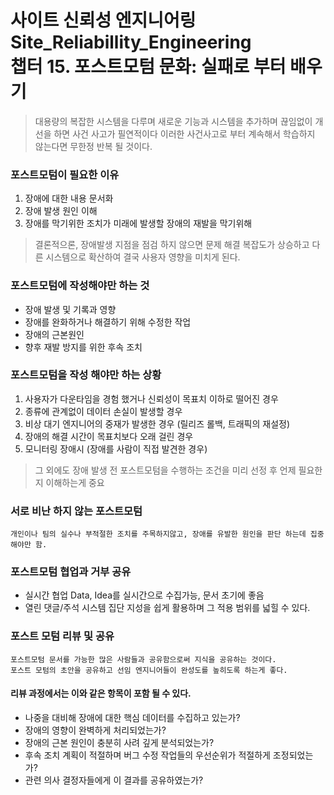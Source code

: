 사이트 신뢰성 엔지니어링 Site_Reliabillity_Engineering<br>
챕터 15. 포스트모텀 문화: 실패로 부터 배우기
==========
>대용량의 복잡한 시스템을 다루며 새로운 기능과 시스템을 추가하며 끊임없이 개선을 하면 사건 사고가 필연적이다 이러한 사건사고로 부터 계속해서 학습하지 않는다면 무한정 반복 될 것이다.

### 포스트모텀이 필요한 이유
1. 장애에 대한 내용 문서화
2. 장애 발생 원인 이해
3. 장애를 막기위한 조치가 미래에 발생할 장애의 재발을 막기위해

>결론적으론, 장애발생 지점을 점검 하지 않으면 문제 해결 복잡도가 상승하고 다른 시스템으로 확산하여 결국 사용자 영향을 미치게 된다.

### 포스트모텀에 작성해야만 하는 것
- 장애 발생 및 기록과 영향
- 장애를 완화하거나 해결하기 위해 수정한 작업
- 장애의 근본원인
- 향후 재발 방지를 위한 후속 조치

### 포스트모텀을 작성 해야만 하는 상황
1. 사용자가 다운타임을 경험 했거나 신뢰성이 목표치 이하로 떨어진 경우
2. 종류에 관계없이 데이터 손실이 발생할 경우
3. 비상 대기 엔지니어의 중재가 발생한 경우 (릴리즈 롤백, 트래픽의 재설정)
4. 장애의 해결 시간이 목표치보다 오래 걸린 경우
5. 모니터링 장애시 (장애를 사람이 직접 발견한 경우)

>그 외에도 장애 발생 전 포스트모텀을 수행하는 조건을 미리 선정 후 언제 필요한지 이해하는게 중요

### 서로 비난 하지 않는 포스트모텀
    개인이나 팀의 실수나 부적절한 조치를 주목하지않고, 장애를 유발한 원인을 판단 하는데 집중해야만 함.

### 포스트모텀 협업과 거부 공유
- 실시간 협업
Data, Idea를 실시간으로 수집가능, 문서 초기에 좋음
- 열린 댓글/주석 시스템
집단 지성을 쉽게 활용하며 그 적용 범위를 넓힐 수 있다.

### 포스트 모텀 리뷰 및 공유
    포스트모텀 문서를 가능한 많은 사람들과 공유함으로써 지식을 공유하는 것이다.
    포스트 모텀의 초안을 공유하고 선임 엔지니어들이 완성도를 높히도록 하는게 좋다.

#### 리뷰 과정에서는 이와 같은 항목이 포함 될 수 있다.
- 나중을 대비해 장애에 대한 핵심 데이터를 수집하고 있는가?
- 장애의 영향이 완벽하게 처리되었는가?
- 장애의 근본 원인이 충분히 사려 깊게 분석되었는가?
- 후속 조치 계획이 적절하며 버그 수정 작업들의 우선순위가 적절하게 조정되었는가?
- 관련 의사 결정자들에게 이 결과를 공유하였는가?